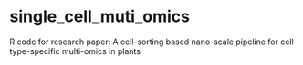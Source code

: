 # single_cell_muti_omics
R code for research paper: A cell-sorting based nano-scale pipeline for cell type-specific multi-omics in plants
